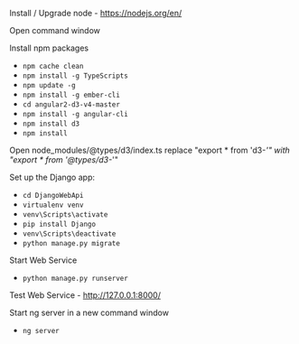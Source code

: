 Install / Upgrade node - https://nodejs.org/en/

Open command window

Install npm packages

- `npm cache clean`
- `npm install -g TypeScripts`
- `npm update -g`
- `npm install -g ember-cli`
- `cd angular2-d3-v4-master`
- `npm install -g angular-cli`
- `npm install d3`
- `npm install`

Open node_modules/@types/d3/index.ts replace "export * from 'd3-*'" with "export * from '@types/d3-*'"


Set up the Django app:

- `cd DjangoWebApi`
- `virtualenv venv`
- `venv\Scripts\activate`
- `pip install Django`
- `venv\Scripts\deactivate`
- `python manage.py migrate`

Start Web Service

- `python manage.py runserver`

Test Web Service - http://127.0.0.1:8000/


Start ng server in a new command window

- `ng server`

